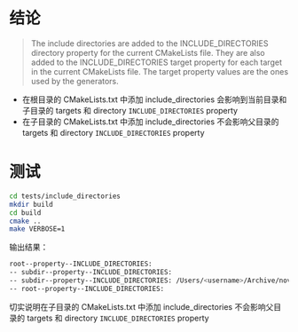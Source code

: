 # 结论

> The include directories are added to the INCLUDE_DIRECTORIES directory property for the current CMakeLists file. They are also added to the INCLUDE_DIRECTORIES target property for each target in the current CMakeLists file. The target property values are the ones used by the generators.

- 在根目录的 CMakeLists.txt 中添加 include_directories 会影响到当前目录和子目录的 targets 和 directory `INCLUDE_DIRECTORIES` property
- 在子目录的 CMakeLists.txt 中添加 include_directories 不会影响父目录的 targets 和 directory `INCLUDE_DIRECTORIES` property

# 测试

```bash
cd tests/include_directories
mkdir build
cd build
cmake ..
make VERBOSE=1
```

输出结果：

```bash
root--property--INCLUDE_DIRECTORIES: 
-- subdir--property--INCLUDE_DIRECTORIES: 
-- subdir--property--INCLUDE_DIRECTORIES: /Users/<username>/Archive/nova/repos/test_cmake/tests/include_directories/include
-- root--property--INCLUDE_DIRECTORIES:
```

切实说明在子目录的 CMakeLists.txt 中添加 include_directories 不会影响父目录的 targets 和 directory `INCLUDE_DIRECTORIES` property